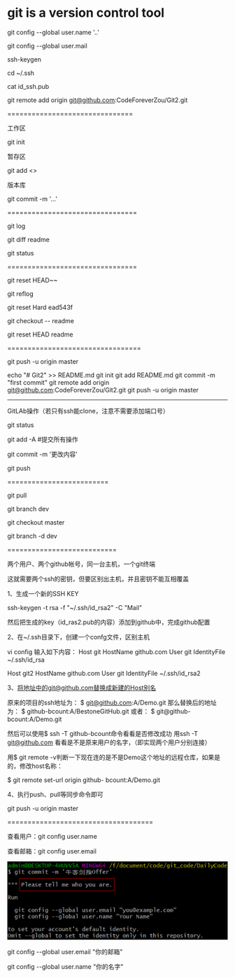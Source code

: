 # git is a version control tool


git config --global user.name '..'

git config --global user.mail 

ssh-keygen

cd ~/.ssh

cat id_ssh.pub

git remote add origin git@github.com:CodeForeverZou/Git2.git

===============================

工作区

git init

暂存区

git add <>

版本库

git commit -m '...'


================================

git log

git diff readme

git status

================================

git reset HEAD~~

git reflog

git reset Hard ead543f

git checkout -- readme

git reset HEAD readme

=================================

 git push -u origin master

echo "# Git2" >> README.md
git init
git add README.md
git commit -m "first commit"
git remote add origin git@github.com:CodeForeverZou/Git2.git
git push -u origin master

-----------------------------------------------

GitLAb操作（若只有ssh能clone，注意不需要添加端口号）

git status

git add -A #提交所有操作

git commit -m '更改内容'

git push

=========================

 git pull

 git branch dev
 
 git checkout master
 
 git branch -d dev

 
 ===========================

 两个用户、两个github帐号，同一台主机，一个git终端
 
 这就需要两个ssh的密钥，但要区别出主机，并且密钥不能互相覆盖

 1、生成一个新的SSH KEY
 
 ssh-keygen -t rsa -f "~/.ssh/id_rsa2" -C "Mail"
 
 然后把生成的key（id_ras2.pub的内容）添加到github中，完成github配置

 2、在~/.ssh目录下，创建一个confg文件，区别主机
 
 vi config
 输入如下内容：
 Host git
 HostName github.com
 User git
 IdentityFile ~/.ssh/id_rsa

 Host git2
 HostName github.com
 User git
 IdentityFile ~/.ssh/id_rsa2

 3、将地址中的git@github.com替换成新建的Host别名
 
 原来的项目的ssh地址为： 
 $ git@github.com:A/Demo.git 
 那么替换后的地址为： 
 $ github-bcount:A/BestoneGitHub.git 
 或者： 
 $ git@github-bcount:A/Demo.git 

 然后可以使用$ ssh -T github-bcount命令看看是否修改成功 
 用ssh -T git@github.com 看看是不是原来用户的名字，（即实现两个用户分别连接）

 用$ git remote -v判断一下现在连的是不是Demo这个地址的远程仓库，如果是的，修改host名称：

 $ git remote set-url origin github- bcount:A/Demo.git

 4、执行push、pull等同步命令即可
 
 git push -u origin master

====================================

查看用户：git config user.name

查看邮箱：git config user.email

![](https://github.com/CodeForeverZou/Git_new/blob/master/img/git%20problem.png)

git config --global user.email "你的邮箱"

git config --global user.name "你的名字"
